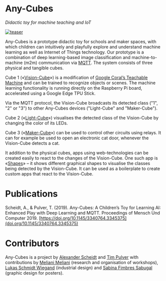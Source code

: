 # Any-Cubes

_Didactic toy for machine teaching and IoT_  

[![teaser](https://user-images.githubusercontent.com/1055819/170082598-7ad80950-37db-4582-81c4-ee1620ff6d76.jpg)](https://vimeo.com/488949042)


Any-Cubes is a prototype didactic toy for schools and maker spaces, with which children can intuitively and playfully explore and understand machine learning as well as Internet of Things technology. Our prototype is a combination of deep learning-based image classification and machine-to-machine (m2m) communication via [MQTT](https://mqtt.org/). The system consists of three physical and tangible cubes.

Cube 1 («[Vision-Cube](cubes/vision-cube/README.md)») is a modification of [Google Coral’s Teachable Machine](https://coral.ai/projects/teachable-machine/) and can be trained to recognize objects or scenes.
The machine learning functionality is running directly on the Raspberry Pi board, accelerated using a Google Edge TPU Stick.

Via the MQTT protocol, the Vision-Cube broadcasts its detected class ("1", "2" or "3") to other Any-Cubes devices ("Light-Cube" and "Maker-Cube").

Cube 2 («[Light-Cube](cubes/light-cube/README.md)») visualises the detected class of the Vision-Cube by changing the color of its LEDs.

Cube 3 («[Maker-Cube](cubes/maker-cube/README.md)») can be used to control other circuits using relays. It can for example be used to open an electronic cat door, whenever the Vision-Cube detects a cat.

It addition to the physical cubes, apps using web-technologies can be created easily to react to the changes of the Vision-Cube.
One such app is «[Shapes](apps/shapes-app/README.md)» – it shows different graphical shapes to visualise the classes being detected by the Vision-Cube. It can be used as a boilerplate to create custom apps that react to the Vision-Cube.

# Publications
 
Scheidt, A., & Pulver, T. (2019). Any-Cubes: A Children’s Toy for Learning AI: Enhanced Play with Deep Learning and MQTT. Proceedings of Mensch Und Computer 2019. [https://doi.org/10.1145/3340764.3345375](doi.org/10.1145/3340764.3345375)

# Contributors

Any-Cubes is a project by [Alexander Scheidt](https://www.fh-potsdam.de/studium-lehre/projekte/any-cubes) and [Tim Pulver](https://timpulver.de/) with contributions by [Meliani Meliani](https://www.linkedin.com/in/meliani-meliani-7a856b1a4/?originalSubdomain=de) (research and organisation of workshops), [Lukas Schmidt Wiegand](https://www.linkedin.com/in/lukas-schmidt-wiegand-67b990172/) (industrial design) and [Sabina Fimbres Sabugal](https://www.linkedin.com/in/sabina-fimbres-sabugal-7a253a213/) (graphic design for posters).





 
